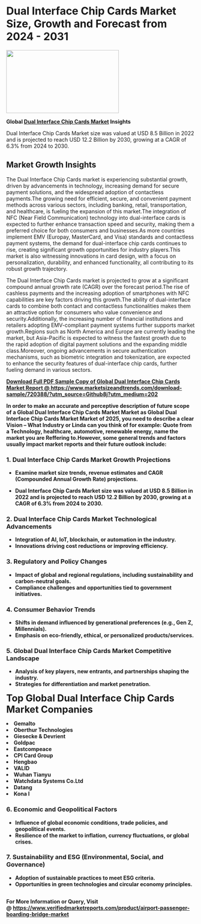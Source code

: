 <H1>Dual Interface Chip Cards Market Size, Growth and Forecast from 2024 - 2031</H1><img class="aligncenter size-medium wp-image-584254" src="https://thirdeyenews.in/wp-content/uploads/2024/09/Global-Market-Research-300x168.jpeg" alt="" width="300" height="168" /><p><strong>Global&nbsp;<a href="https://www.marketsizeandtrends.com/download-sample/720388/?utm_source=Github8j?utm_medium=202">Dual Interface Chip Cards Market</a> Insights</strong></p><p>Dual Interface Chip Cards Market size was valued at USD 8.5 Billion in 2022 and is projected to reach USD 12.2 Billion by 2030, growing at a CAGR of 6.3% from 2024 to 2030.</p><p><h2>Market Growth Insights</h2> <p>The Dual Interface Chip Cards market is experiencing substantial growth, driven by advancements in technology, increasing demand for secure payment solutions, and the widespread adoption of contactless payments.The growing need for efficient, secure, and convenient payment methods across various sectors, including banking, retail, transportation, and healthcare, is fueling the expansion of this market.The integration of NFC (Near Field Communication) technology into dual-interface cards is expected to further enhance transaction speed and security, making them a preferred choice for both consumers and businesses.As more countries implement EMV (Europay, MasterCard, and Visa) standards and contactless payment systems, the demand for dual-interface chip cards continues to rise, creating significant growth opportunities for industry players.This market is also witnessing innovations in card design, with a focus on personalization, durability, and enhanced functionality, all contributing to its robust growth trajectory.</p> <p><strong><a href="download-link"></a></strong></p> <p>The Dual Interface Chip Cards market is projected to grow at a significant compound annual growth rate (CAGR) over the forecast period.The rise of cashless payments and the increasing adoption of smartphones with NFC capabilities are key factors driving this growth.The ability of dual-interface cards to combine both contact and contactless functionalities makes them an attractive option for consumers who value convenience and security.Additionally, the increasing number of financial institutions and retailers adopting EMV-compliant payment systems further supports market growth.Regions such as North America and Europe are currently leading the market, but Asia-Pacific is expected to witness the fastest growth due to the rapid adoption of digital payment solutions and the expanding middle class.Moreover, ongoing advancements in secure authentication mechanisms, such as biometric integration and tokenization, are expected to enhance the security features of dual-interface chip cards, further fueling demand in various sectors.<p><strong><a href="get-more-link"></p><p><span class=""><strong>Download Full PDF Sample Copy of Global Dual Interface Chip Cards Market Report</strong> @ <a href="https://www.marketsizeandtrends.com/download-sample/720388/?utm_source=Github8j?utm_medium=202" target="_blank">https://www.marketsizeandtrends.com/download-sample/720388/?utm_source=Github8j?utm_medium=202</a></span></p><p>In order to make an accurate and perceptive description of future scope of a Global&nbsp;Dual Interface Chip Cards Market Market as Global&nbsp;Dual Interface Chip Cards Market Market of 2025, you need to describe a clear Vision &ndash; What Industry or Linda can you think of for example: Quote from a Technology, healthcare, automotive, renewable energy, name the market you are Reffering to.However, some general trends and factors usually impact market reports and their future outlook include:</p><h3>1.&nbsp;<strong>Dual Interface Chip Cards Market Growth Projections</strong></h3><ul><li>Examine market size trends, revenue estimates and CAGR (Compounded Annual Growth Rate) projections.</li><li><p>Dual Interface Chip Cards Market size was valued at USD 8.5 Billion in 2022 and is projected to reach USD 12.2 Billion by 2030, growing at a CAGR of 6.3% from 2024 to 2030.</p></li></ul><h3>2.&nbsp;<strong>Dual Interface Chip Cards Market Technological Advancements</strong></h3><ul><li>Integration of AI, IoT, blockchain, or automation in the industry.</li><li>Innovations driving cost reductions or improving efficiency.</li></ul><h3>3.&nbsp;<strong>Regulatory and Policy Changes</strong></h3><ul><li>Impact of global and regional regulations, including sustainability and carbon-neutral goals.</li><li>Compliance challenges and opportunities tied to government initiatives.</li></ul><h3>4.&nbsp;<strong>Consumer Behavior Trends</strong></h3><ul><li>Shifts in demand influenced by generational preferences (e.g., Gen Z, Millennials).</li><li>Emphasis on eco-friendly, ethical, or personalized products/services.</li></ul><h3>5.&nbsp;<strong>Global Dual Interface Chip Cards Market Competitive Landscape</strong></h3><ul><li>Analysis of key players, new entrants, and partnerships shaping the industry.</li><li>Strategies for differentiation and market penetration.</li></ul><p data-pm-slice="1 1 []"><span style="color: inherit; font-family: inherit; font-size: 25px;">Top Global Dual Interface Chip Cards Market Companies</span></p><div class="" data-test-id=""><p><li>Gemalto</li><li> Oberthur Technologies</li><li> Giesecke & Devrient</li><li> Goldpac</li><li> Eastcompeace</li><li> CPI Card Group</li><li> Hengbao</li><li> VALID</li><li> Wuhan Tianyu</li><li> Watchdata Systems Co.Ltd</li><li> Datang</li><li> Kona I</li></p></div><h3>6.&nbsp;<strong>Economic and Geopolitical Factors</strong></h3><ul><li>Influence of global economic conditions, trade policies, and geopolitical events.</li><li>Resilience of the market to inflation, currency fluctuations, or global crises.</li></ul><h3>7.&nbsp;<strong>Sustainability and ESG (Environmental, Social, and Governance)</strong></h3><ul><li>Adoption of sustainable practices to meet ESG criteria.</li><li>Opportunities in green technologies and circular economy principles.</li></ul><h2><strong style="font-size: 14px;">For More Information or Query, Visit @&nbsp;</strong><a style="background-color: #ffffff; font-size: 14px;" href="https://www.marketsizeandtrends.com/report/dual-interface-chip-cards-market/" target="_blank">https://www.verifiedmarketreports.com/product/airport-passenger-boarding-bridge-market</a></h2>
